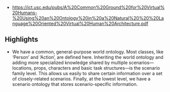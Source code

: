 
- https://ict.usc.edu/pubs/A%20Common%20Ground%20for%20Virtual%20Humans-%20Using%20an%20Ontology%20in%20a%20Natural%20%20%20Language%20Oriented%20Virtual%20Human%20Architecture.pdf  


## Highlights

- We have a common, general-purpose world ontology. Most classes, like ‘Person’ and ‘Action’, are defined here. Inheriting the world ontology and adding more specialized knowledge shared by multiple scenarios—locations, props, characters and basic task structures—is the scenario family level. This allows us easily to share certain information over a set of closely-related scenarios. Finally, at the lowest level, we have a scenario ontology that stores scenario-specific information.